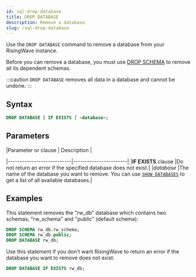 ```yaml
---
id: sql-drop-database
title: DROP DATABASE
description: Remove a database.
slug: /sql-drop-database
---
```


Use the `DROP DATABASE` command to remove a database from your RisingWave instance.

Before you can remove a database, you must use [DROP SCHEMA](sql-drop-schema.md) to remove all its dependent schemas.

:::caution
`DROP DATABASE` removes all data in a database and cannot be undone.
:::

## Syntax

```sql
DROP DATABASE [ IF EXISTS ] <database>;
```


## Parameters


|Parameter or clause        | Description           |

|---------------------------|-----------------------|
|**IF EXISTS** clause       |Do not return an error if the specified database does not exist.|
|*database*                 |The name of the database you want to remove. You can use [`SHOW DATABASES`](sql-show-databases.md) to get a list of all available databases.|



## Examples

This statement removes the "rw_db" database which contains two schemas, "rw_schema" and "public" (default schema):

```sql
DROP SCHEMA rw_db.rw_schema;
DROP SCHEMA rw_db.public;
DROP DATABASE rw_db;
```

Use this statement if you don't want RisingWave to return an error if the database you want to remove does not exist:

```sql
DROP DATABASE IF EXISTS rw_db;
```